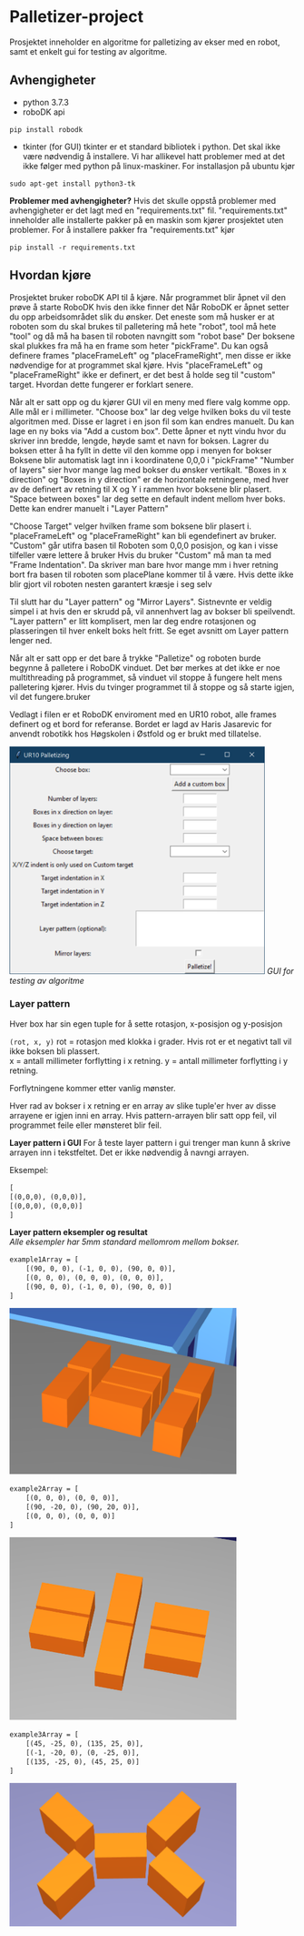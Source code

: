 # Palletizer-project
Prosjektet inneholder en algoritme for palletizing av ekser med en robot, samt et enkelt gui for testing av algoritme.

## Avhengigheter
- python 3.7.3
- roboDK api
```
pip install robodk
```
- tkinter (for GUI)
tkinter er et standard bibliotek i python. Det skal ikke være nødvendig å installere.
Vi har allikevel hatt problemer med at det ikke følger med python på linux-maskiner.
For installasjon på ubuntu kjør
```
sudo apt-get install python3-tk
```

**Problemer med avhengigheter?**
Hvis det skulle oppstå problemer med avhengigheter er det lagt med en "requirements.txt" fil.
"requirements.txt" inneholder alle installerte pakker på en maskin som kjører prosjektet uten problemer.
For å installere pakker fra "requirements.txt" kjør
```
pip install -r requirements.txt
```

## Hvordan kjøre
Prosjektet bruker roboDK API til å kjøre. Når programmet blir åpnet vil den prøve å starte RoboDK hvis den ikke finner det
Når RoboDK er åpnet setter du opp arbeidsområdet slik du ønsker. Det eneste som må husker er at roboten som du skal brukes til palletering må hete "robot", tool må hete "tool" og då må ha basen til roboten navngitt som "robot base"
Der boksene skal plukkes fra må ha en frame som heter "pickFrame". Du kan også definere frames "placeFrameLeft" og "placeFrameRight", men disse er ikke nødvendige for at programmet skal kjøre.
Hvis "placeFrameLeft" og "placeFrameRight" ikke er definert, er det best å holde seg til "custom" target. Hvordan dette fungerer er forklart senere. 

Når alt er satt opp og du kjører GUI vil en meny med flere valg komme opp. Alle mål er i millimeter.
"Choose box" lar deg velge hvilken boks du vil teste algoritmen med. Disse er lagret i en json fil som kan endres manuelt.
Du kan lage en ny boks via "Add a custom box". Dette åpner et nytt vindu hvor du skriver inn bredde, lengde, høyde samt et navn for boksen. Lagrer du boksen etter å ha fyllt in dette vil den komme opp i menyen for bokser
Boksene blir automatisk lagt inn i koordinatene 0,0,0 i "pickFrame"
"Number of layers" sier hvor mange lag med bokser du ønsker vertikalt. "Boxes in x direction"  og "Boxes in y direction" er de horizontale retningene, med hver av de definert av retning til X og Y i rammen hvor boksene blir plasert.
"Space between boxes" lar deg sette en default indent mellom hver boks. Dette kan endrer manuelt i "Layer Pattern"

"Choose Target" velger hvilken frame som boksene blir plasert i. "placeFrameLeft" og "placeFrameRight" kan bli egendefinert av bruker. "Custom" går utifra basen til Roboten som 0,0,0 posisjon, og kan i visse tilfeller være lettere å bruker
Hvis du bruker "Custom" må man ta med "Frame Indentation". Da skriver man bare hvor mange mm i hver retning bort fra basen til roboten som placePlane kommer til å være. Hvis dette ikke blir gjort vil roboten nesten garantert kræsje i seg selv

Til slutt har du "Layer pattern" og "Mirror Layers". Sistnevnte er veldig simpel i at hvis den er skrudd på, vil annenhvert lag av bokser bli speilvendt.
"Layer pattern" er litt komplisert, men lar deg endre rotasjonen og plasseringen til hver enkelt boks helt fritt. Se eget avsnitt om Layer pattern lenger ned.

Når alt er satt opp er det bare å trykke "Palletize" og roboten burde begynne å palletere i RoboDK vinduet.
Det bør merkes at det ikke er noe multithreading på programmet, så vinduet vil stoppe å fungere helt mens palletering kjører. Hvis du tvinger programmet til å stoppe og så starte igjen, vil det fungere.bruker

Vedlagt i filen er et RoboDK enviroment med en UR10 robot, alle frames definert og et bord for referanse. Bordet er lagd av Haris Jasarevic for anvendt robotikk hos Høgskolen i Østfold og er brukt med tillatelse.

<img src="./bilder/GUI.PNG" height="400"><break>
*GUI for testing av algoritme*

### Layer pattern
Hver box har sin egen tuple for å sette rotasjon, x-posisjon og y-posisjon

`(rot, x, y)`
rot = rotasjon med klokka i grader. Hvis rot er et negativt tall vil ikke boksen bli plassert.  
x = antall millimeter forflytting i x retning. 
y = antall millimeter forflytting i y retning.

Forflytningene kommer etter vanlig mønster.

Hver rad av bokser i x retning er en array av slike tuple'er
hver av disse arrayene er igjen inni en array.
Hvis pattern-arrayen blir satt opp feil, vil programmet feile eller mønsteret blir feil.

**Layer pattern i GUI**
For å teste layer pattern i gui trenger man kunn å skrive arrayen inn i tekstfeltet. 
Det er ikke nødvendig å navngi arrayen.

Eksempel:
```
[
[(0,0,0), (0,0,0)],
[(0,0,0), (0,0,0)]
]
```

**Layer pattern eksempler og resultat**  
*Alle eksempler har 5mm standard mellomrom mellom bokser.*

```
example1Array = [
    [(90, 0, 0), (-1, 0, 0), (90, 0, 0)],
    [(0, 0, 0), (0, 0, 0), (0, 0, 0)],
    [(90, 0, 0), (-1, 0, 0), (90, 0, 0)]
]
```
<img src="./bilder/example1.PNG" width="400">



```
example2Array = [
    [(0, 0, 0), (0, 0, 0)],
    [(90, -20, 0), (90, 20, 0)],
    [(0, 0, 0), (0, 0, 0)]
]
```
<img src="./bilder/example2.PNG" width="400">

```
example3Array = [
    [(45, -25, 0), (135, 25, 0)],
    [(-1, -20, 0), (0, -25, 0)],
    [(135, -25, 0), (45, 25, 0)]
]
```

<img src="./bilder/example3.PNG" width="400">
